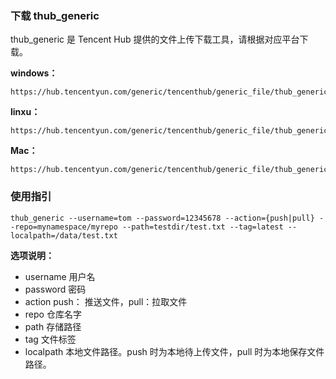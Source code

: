 ### 下载 thub_generic
thub_generic 是 Tencent Hub 提供的文件上传下载工具，请根据对应平台下载。

**windows：**

```
https://hub.tencentyun.com/generic/tencenthub/generic_file/thub_generic_win
```  

**linxu：**

```
https://hub.tencentyun.com/generic/tencenthub/generic_file/thub_generic_linux
```  

**Mac：**
```
https://hub.tencentyun.com/generic/tencenthub/generic_file/thub_generic_darwin
```

### 使用指引

```
thub_generic --username=tom --password=12345678 --action={push|pull} --repo=mynamespace/myrepo --path=testdir/test.txt --tag=latest --localpath=/data/test.txt
```

**选项说明：** 
- username 用户名  
- password 密码  
- action   push： 推送文件，pull：拉取文件  
- repo 仓库名字  
- path 存储路径  
- tag 文件标签  
- localpath 本地文件路径。push 时为本地待上传文件，pull 时为本地保存文件路径。




